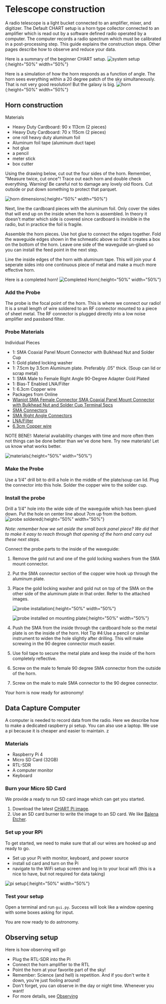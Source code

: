 Telescope construction
=====
A radio telescope is a light bucket connected to an amplifier, mixer, and digitizer. The Default CHART setup is a horn
type collector connected to an amplifier which is read out by a software defined radio operated by a computer. The
computer records a radio spectrum which must be calibrated in a post-processing step. This guide explains the
construction steps.  Other pages describe how to observe and reduce your data.


Here is a summary of the beginner CHART setup.
![system setup](assets/new_tele_hook_up.png){:height="50%" width="50%"}


Here is a simulation of how the horn responds as a function of angle. The horn sees everything within a 20 degree patch of the sky
simultaneously. That is not very good resolution! But the galaxy is big.
![horn](assets/opt_horn.png){:height="50%" width="50%"}


## Horn construction
Materials
 - Heavy Duty Cardboard: 90 x 113cm (2 pieces)
 - Heavy Duty Cardboard: 70 x 115cm (2 pieces)
 - one roll heavy duty aluminum foil
 - Aluminum foil tape (aluminum duct tape)
 - hot glue
 - a pencil
 - meter stick
 - box cutter

 

Using the drawing below, cut out the four sides of the horn. Remember, "Measure twice, cut once"! Trace out each horn
and double check everything. Warning! Be careful not to damage any lovely old floors. Cut outside or put down something
to protect that parquet.


![horn dimensions](assets/horn_dimensions.jpg){:height="50%" width="50%"}

Next, line the cardboard pieces with the aluminum foil. Only cover the sides that will end up on the inside when the
horn is assembled. In theory it doesn't matter which
side is covered since cardboard is invisible in the radio, but in practice the foil is fragile. 

Assemble the horn pieces. Use hot glue to connect the edges together. Fold the waveguide edges shown in the schmeatic
above so that it creates a box on the bottom of the horn. Leave one side of the waveguide un-glued so you can install the feed point in the next step.

Line the inside edges of the horn with aluminum tape. This will join your 4 seperate sides into one continuous piece of
metal and make a much more effective horn.

Here is a completed horn!
![Completed Horn](assets/chart.png){:height="50%" width="50%"}

### Add the Probe
The probe is the focal point of the horn. This is where we connect our radio!  It is a small length of wire soldered to an RF
connector mounted to a piece of sheet metal. The RF connector is plugged directly into a low noise amplifier and
passband filter.

### Probe Materials
Individual Pieces
- 1: SMA Coaxial Panel Mount Connector with Bulkhead Nut and Solder Cup
- 1: Gold plated locking washer
- 1: 7.5cm by 3.5cm Aluminum plate. Preferably .05" thick. (Soup can lid or scrap metal)
- 1: SMA Male to Female Right Angle 90-Degree Adapter Gold Plated
- 1: Bias-T Enabled LNA/Filter
- 1: 6.3cm Copper wire
- Packages from Online
- [Wlaniot SMA Female Connector SMA Coaxial Panel Mount Connector with Bulkhead Nut and Solder Cup Terminal 5pcs](https://www.amazon.com/gp/product/B078H4F8R6)
- [SMA Connectors](https://www.amazon.com/gp/product/B07FDHBS19)
- [SMA Right Angle
  Connectors](https://astrochart.github.io/website/hardware.html#:~:text=SMA%20Right%20Angle%20Connectors)
- [LNA/Filter](https://astrochart.github.io/website/hardware.html#:~:text=Angle%20Connectors%0A%2D-,LNA/Filter,-%2D%206.3cm%20Copper)
- [6.3cm Copper
  wire](https://www.amazon.com/Beadalon-Artistic-22-Gauge-Copper-15-Yards/dp/B003IUG1PM/ref=sr_1_14?keywords=copper+wire&qid=1565206756&s=gateway&sr=8-14)

NOTE BENE!: Material availability changes with time and more often then not things can be done better than we've done
here.  Try new materials! Let us know what works better.

![materials](assets/materials.png){:height="50%" width="50%"}

### Make the Probe
Use a 1/4" drill bit to drill a hole in the middle of the plate/soup can lid. Plug the connector into this hole. Solder the copper wire to the solder cup.
 

### Install the probe
 Drill a
1/4" hole into the wide side of the waveguide which has been glued down. Put the hole on center line about 7cm up from
the bottom.
![probe soldered](assets/solder.png){:height="50%" width="50%"}

*Note: remember how we set aside the small back panel piece? We did that to make it easy to reach through that opening
of the horn and carry out these next steps.*



Connect the probe parts to the inside of the waveguide:

1. Remove the gold nut and one of the gold locking washers from the SMA mount connector.
1. Put the SMA connector section of the copper wire hook up through the aluminum plate.
1. Place the gold locking washer and gold nut on top of the SMA on the other side of the aluminum plate in that order.
Refer to the attached images.

   ![probe installation](assets/metal_visual_aide.png){:height="50%" width="50%"}


   ![probe installed on mounting plate](assets/bottom_of_plate.png){:height="50%" width="50%"}

4. Push the SMA from the inside through the cardboard hole so the metal plate is on the inside of the horn.
Hot Tip #4:Use a pencil or similar instrument to widen the hole slightly after drilling. This will make screwing in the 90 degree connector much easier.
5. Use foil tape to secure the metal plate and keep the inside of the horn completely reflective.
6. Screw on the male to female 90 degree SMA connector from the outside of the horn.
7. Screw on the male to male SMA connector to the 90 degree connector.

Your horn is now ready for astronomy!


## Data Capture Computer 

A computer is needed to record data from the radio.  Here we describe how to make a dedicated raspberry pi setup. You
can also use a laptop. We use a pi because it is cheaper and easier to maintain. z



### Materials
 - Raspberry Pi 4
 - Micro SD Card (32GB)
 - RTL-SDR
 - A computer monitor
 - Keyboard



### Burn your Micro SD Card
We provide a ready to run SD card image which can get you started. 

1. Download the latest [CHART Pi image](https://galileo.sese.asu.edu/chart/).
2. Use an SD card burner to write the image to an SD card. We like [Balena Etcher](https://etcher.balena.io/).
### Set up your RPi
To get started, we need to make sure that all our wires are hooked up and ready to go.

 - Set up your Pi with monitor, keyboard, and power source
 - install sd card and turn on the Pi
 - navigate to the WiFi setup screen and log in to your local wifi (this is a nice to have, but not required for data
   taking)
 
![pi setup](assets/rasp_set_up.jpeg){:height="50%" width="50%"}

### Test your setup

Open a terminal and run `gui.py`. Success will look like a window opening with some boxes asking for input. 


You are now ready to do astronomy.

## Observing setup
Here is how observing will go
 - Plug the RTL-SDR into the Pi 
 - Connect the horn amplifier to the RTL
 - Point the horn at your favorite part of the sky!
 - Remember: Science (and hell) is repetition. And if you don't write it down, you're just fooling around!
 - Don't forget, you can observe in the day or night time. Whenever you want!
 - For more details, see [Observing](Observing)

